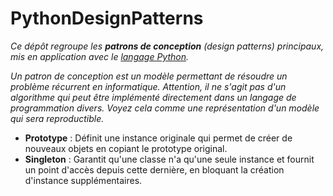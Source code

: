 # PythonDesignPatterns
_Ce dépôt regroupe les **patrons de conception** (design patterns) principaux, mis en application avec le [langage Python](https://www.python.org/)._

_Un patron de conception est un modèle permettant de résoudre un problème récurrent en informatique. Attention, il ne s'agit pas d'un algorithme qui peut être implémenté directement dans un langage de programmation divers. Voyez cela comme une représentation d'un modèle qui sera reproductible._

+ **Prototype** : Définit une instance originale qui permet de créer de nouveaux objets en copiant le prototype original.
+ **Singleton** : Garantit qu'une classe n'a qu'une seule instance et fournit un point d'accès depuis cette dernière, en bloquant la création d'instance supplémentaires.
